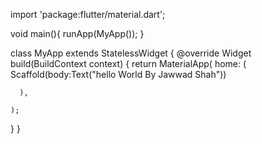 import 'package:flutter/material.dart';

void main(){
  runApp(MyApp());
}



class MyApp extends StatelessWidget {
  @override
  Widget build(BuildContext context) {
    return MaterialApp(
      home: (
        Scaffold(body:Text("hello World By Jawwad Shah"))

      ),
      
    );
  }
}
